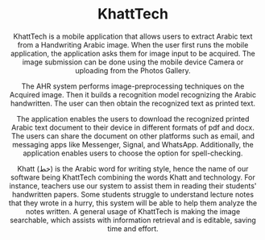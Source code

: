 <div align=center>
<h1>KhattTech</h1>

<p align=center>KhattTech is a mobile application that allows users to extract Arabic text from a Handwriting Arabic image. When the user first runs the mobile application, the application asks them for image input to be acquired. The image submission can be done using the mobile device Camera or uploading from the Photos Gallery.</p>
<p align=center>The AHR system performs image-preprocessing techniques on the Acquired image. Then it builds a recognition model recognizing the Arabic handwritten. The user can then obtain the recognized text as printed text. </p>
<p align=center>The application enables the users to download the recognized printed Arabic text document to their device in different formats of pdf and docx. The users can share the document on other platforms such as email, and messaging apps like Messenger, Signal, and WhatsApp. Additionally, the application enables users to choose the option for spell-checking.</p>

<p align=center>Khatt (خط) is the Arabic word for writing style, hence the name of our software being KhattTech combining the words Khatt and technology. For instance, teachers use our system to assist them in reading their students' handwritten papers. Some students struggle to understand lecture notes that they wrote in a hurry, this system will be able to help them analyze the notes written. A general usage of KhattTech is making the image searchable, which assists with information retrieval and is editable, saving time and effort.</p>
</div>
